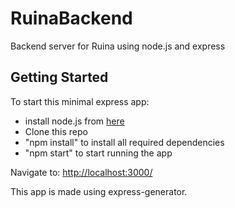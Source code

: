 # RuinaBackend
Backend server for Ruina using node.js and express

## Getting Started
To start this minimal express app:
- install node.js from [here](https://nodejs.org/en/download/)
- Clone this repo
- "npm install" to install all required dependencies
- "npm start" to start running the app

Navigate to:
[http://localhost:3000/](http://localhost:3000/)

This app is made using express-generator.
